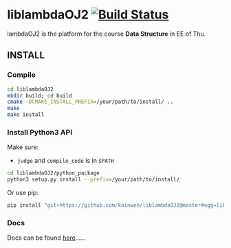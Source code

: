 liblambdaOJ2 [![Build Status](https://travis-ci.org/kainwen/liblambdaOJ2.svg?branch=master)](https://travis-ci.org/kainwen/liblambdaOJ2)
=============================================

lambdaOJ2 is the platform for the course **Data Structure** in EE of Thu.


## INSTALL

### Compile

```bash
cd liblambdaOJ2
mkdir build; cd build
cmake -DCMAKE_INSTALL_PREFIX=/your/path/to/install/ ..
make
make install
```

### Install Python3 API

Make sure:

* `judge` and `compile_code` is in `$PATH`

```bash
cd liblambdaOJ2/python_package
python3 setup.py install --prefix=/your/path/to/install/
```

Or use pip:

```bash
pip install "git+https://github.com/kainwen/liblambdaOJ2@master#egg=liblambdaOJ2&subdirectory=python_package"
```

### Docs

Docs can be found [here](doc/lambdaOJ2.md)......

